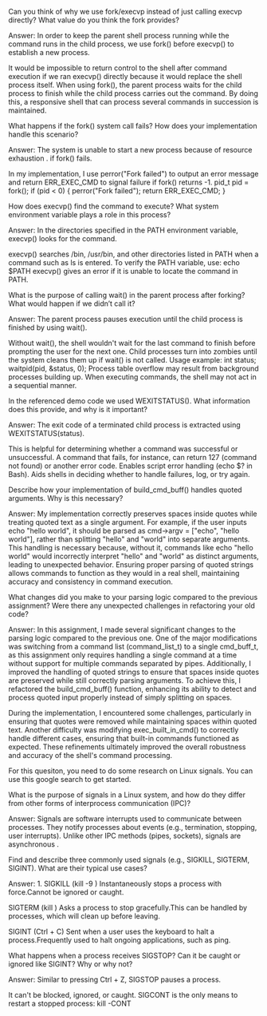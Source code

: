 Can you think of why we use fork/execvp instead of just calling execvp directly? What value do you think the fork provides?

Answer:  In order to keep the parent shell process running while the command runs in the child process, we use fork() before execvp() to establish a new process.



It would be impossible to return control to the shell after command execution if we ran execvp() directly because it would replace the shell process itself.
When using fork(), the parent process waits for the child process to finish while the child process carries out the command. By doing this, a responsive shell that can process several commands in succession is maintained.


What happens if the fork() system call fails? How does your implementation handle this scenario?

Answer:  The system is unable to start a new process because of resource exhaustion . if fork() fails.



In my implementation, I use perror("Fork failed") to output an error message and return ERR_EXEC_CMD to signal failure if fork() returns -1.
pid_t pid = fork();
if (pid < 0) {
perror("Fork failed");
return ERR_EXEC_CMD;
}


How does execvp() find the command to execute? What system environment variable plays a role in this process?

Answer:  In the directories specified in the PATH environment variable, execvp() looks for the command.



execvp() searches /bin, /usr/bin, and other directories listed in PATH when a command such as ls is entered.
To verify the PATH variable, use:
echo $PATH
execvp() gives an error  if it is unable to locate the command in PATH.


What is the purpose of calling wait() in the parent process after forking? What would happen if we didn’t call it?

Answer:  The parent process pauses execution until the child process is finished by using wait().



Without wait(), the shell wouldn't wait for the last command to finish before prompting the user for the next one.
Child processes turn into zombies until the system cleans them up if wait() is not called.
Usage example:
int status;
waitpid(pid, &status, 0);
Process table overflow may result from background processes building up.
When executing commands, the shell may not act in a sequential manner.


In the referenced demo code we used WEXITSTATUS(). What information does this provide, and why is it important?

Answer:  The exit code of a terminated child process is extracted using WEXITSTATUS(status).



This is helpful for determining whether a command was successful or unsuccessful.
A command that fails, for instance, can return 127 (command not found) or another error code.
Enables script error handling (echo $? in Bash).
Aids shells in deciding whether to handle failures, log, or try again.


Describe how your implementation of build_cmd_buff() handles quoted arguments. Why is this necessary?

Answer:  My implementation correctly preserves spaces inside quotes while treating quoted text as a single argument. For example, if the user inputs echo "hello world", it should be parsed as cmd->argv = ["echo", "hello world"], rather than splitting "hello" and "world" into separate arguments. This handling is necessary because, without it, commands like echo "hello world" would incorrectly interpret "hello" and "world" as distinct arguments, leading to unexpected behavior. Ensuring proper parsing of quoted strings allows commands to function as they would in a real shell, maintaining accuracy and consistency in command execution.



What changes did you make to your parsing logic compared to the previous assignment? Were there any unexpected challenges in refactoring your old code?

Answer:  In this assignment, I made several significant changes to the parsing logic compared to the previous one. One of the major modifications was switching from a command list (command_list_t) to a single cmd_buff_t, as this assignment only requires handling a single command at a time without support for multiple commands separated by pipes. Additionally, I improved the handling of quoted strings to ensure that spaces inside quotes are preserved while still correctly parsing arguments. To achieve this, I refactored the build_cmd_buff() function, enhancing its ability to detect and process quoted input properly instead of simply splitting on spaces.



During the implementation, I encountered some challenges, particularly in ensuring that quotes were removed while maintaining spaces within quoted text. Another difficulty was modifying exec_built_in_cmd() to correctly handle different cases, ensuring that built-in commands functioned as expected. These refinements ultimately improved the overall robustness and accuracy of the shell's command processing.

For this quesiton, you need to do some research on Linux signals. You can use this google search to get started.



What is the purpose of signals in a Linux system, and how do they differ from other forms of interprocess communication (IPC)?

Answer:  Signals are software interrupts used to communicate between processes.
They notify processes about events (e.g., termination, stopping, user interrupts).
Unlike other IPC methods (pipes, sockets), signals are asynchronous .



Find and describe three commonly used signals (e.g., SIGKILL, SIGTERM, SIGINT). What are their typical use cases?

Answer:  1. SIGKILL (kill -9 )
Instantaneously stops a process with force.Cannot be ignored or caught.



SIGTERM (kill )
Asks a process to stop gracefully.This can be handled by processes, which will clean up before leaving.


SIGINT (Ctrl + C)
Sent when a user uses the keyboard to halt a process.Frequently used to halt ongoing applications, such as ping.




What happens when a process receives SIGSTOP? Can it be caught or ignored like SIGINT? Why or why not?

Answer: Similar to pressing Ctrl + Z, SIGSTOP pauses a process.



It can't be blocked, ignored, or caught.
SIGCONT is the only means to restart a stopped process:
kill -CONT
